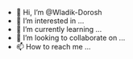 - 👋 Hi, I’m @Wladik-Dorosh
- 👀 I’m interested in ...
- 🌱 I’m currently learning ...
- 💞️ I’m looking to collaborate on ...
- 📫 How to reach me ...

<!---
Wladik-Dorosh/Wladik-Dorosh is a ✨ special ✨ repository because its `README.md` (this file) appears on your GitHub profile.
You can click the Preview link to take a look at your changes.
--->
